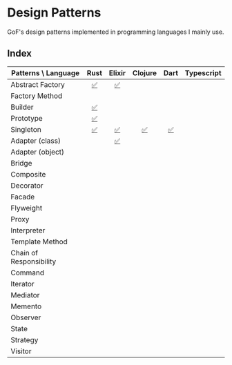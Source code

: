 # Design Patterns

GoF's design patterns implemented in programming languages I mainly use.

## Index

| Patterns \ Language     |                 Rust                 |                         Elixir                         |                Clojure                |              Dart               | Typescript |
| ----------------------- | :----------------------------------: | :----------------------------------------------------: | :-----------------------------------: | :-----------------------------: | :--------: |
| Abstract Factory        | [✅](./rust/src/abstract_factory.rs) | [✅](./elixir/lib/design_patterns/abstract_factory.ex) |                                       |                                 |            |
| Factory Method          |                                      |                                                        |                                       |                                 |            |
| Builder                 |   [✅](./rust/src/builder/mod.rs)    |                                                        |                                       |                                 |            |
| Prototype               |    [✅](./rust/src/prototype.rs)     |                                                        |                                       |                                 |            |
| Singleton               |    [✅](./rust/src/singleton.rs)     |    [✅](./elixir/lib/design_patterns/singleton.ex)     | [✅](./clojure/src/dev/singleton.clj) | [✅](./dart/lib/singleton.dart) |            |
| Adapter (class)         |                                      |  [✅](./elixir/lib/design_patterns/class_adapter.ex)   |                                       |                                 |            |
| Adapter (object)        |                                      |                                                        |                                       |                                 |            |
| Bridge                  |                                      |                                                        |                                       |                                 |            |
| Composite               |                                      |                                                        |                                       |                                 |            |
| Decorator               |                                      |                                                        |                                       |                                 |            |
| Facade                  |                                      |                                                        |                                       |                                 |            |
| Flyweight               |                                      |                                                        |                                       |                                 |            |
| Proxy                   |                                      |                                                        |                                       |                                 |            |
| Interpreter             |                                      |                                                        |                                       |                                 |            |
| Template Method         |                                      |                                                        |                                       |                                 |            |
| Chain of Responsibility |                                      |                                                        |                                       |                                 |            |
| Command                 |                                      |                                                        |                                       |                                 |            |
| Iterator                |                                      |                                                        |                                       |                                 |            |
| Mediator                |                                      |                                                        |                                       |                                 |            |
| Memento                 |                                      |                                                        |                                       |                                 |            |
| Observer                |                                      |                                                        |                                       |                                 |            |
| State                   |                                      |                                                        |                                       |                                 |            |
| Strategy                |                                      |                                                        |                                       |                                 |            |
| Visitor                 |                                      |                                                        |                                       |                                 |            |
